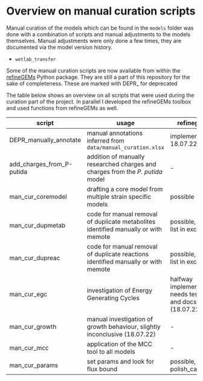 # Overview on manual curation scripts

Manual curation of the models which can be found in the `models` folder was done with a combination of scripts and manual adjustments to the models themselves. Manual adjustments were only done a few times, they are documented via the model version history.

* `wetlab_transfer`

Some of the manual curation scripts are now available from within the [refineGEMs](https://github.com/draeger-lab/refinegems) Python package. They are still a part of this repository for the sake of completeness. These are marked with DEPR_ for deprecated


The table below shows an overview on all scripts that were used during the curation part of the project. In parallel I developed the refineGEMs toolbox and used functions from refineGEMs as well.

**script** | **usage**  | **refinegems** | **author**
--- | --- | --- | ---
DEPR_manually_annotate | manual annotations inferred from `data/manual_curation.xlsx`| implemented 18.07.22 | FB
add_charges_from_P-putida | addition of manually researched charges and charges from the *P. putida* model | - | FB
man_cur_coremodel | drafting a core model from multiple strain specific models | possible | FB
man_cur_dupmetab | code for manual removal of duplicate metabolites identified manually or with memote | possible, store list in excel? | FB
man_cur_dupreac | code for manual removal of duplicate reactions identified manually or with memote | possible, store list in excel? | FB
man_cur_egc | investigation of Energy Generating Cycles | halfway implemented, needs testing and docs (18.07.22) | FB
man_cur_growth | manual investigation of growth behaviour, slightly inconclusive (18.07.22) | - | FB
man_cur_mcc | application of the MCC tool to all models | - | "Finn Mier"
man_cur_params | set params and look for flux bound | possible, with polish_carveme? | FB